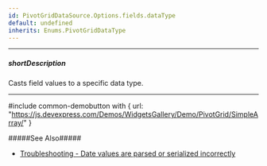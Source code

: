 ```yaml
---
id: PivotGridDataSource.Options.fields.dataType
default: undefined
inherits: Enums.PivotGridDataType
---
```

---
##### shortDescription
Casts field values to a specific data type.

---
#include common-demobutton with {
    url: "https://js.devexpress.com/Demos/WidgetsGallery/Demo/PivotGrid/SimpleArray/"
}

#####See Also#####
- [Troubleshooting - Date values are parsed or serialized incorrectly](/concepts/70%20Data%20Binding/90%20Troubleshooting/Date%20values%20are%20parsed%20or%20serialized%20incorrectly.md '/Documentation/Guide/Data_Binding/Troubleshooting/#Date_values_are_parsed_or_serialized_incorrectly')